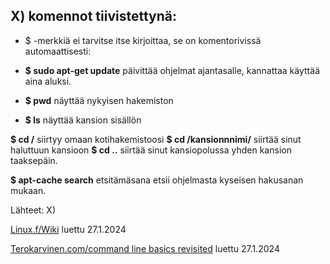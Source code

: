 ## X) komennot tiivistettynä: 

+ $ -merkkiä ei tarvitse itse kirjoittaa, se on komentorivissä automaattisesti:
+ **$ sudo apt-get update**  päivittää ohjelmat ajantasalle, kannattaa käyttää aina aluksi. 

+ **$ pwd** näyttää nykyisen hakemiston 

+ **$ ls** näyttää kansion sisällön

**$ cd /** siirtyy omaan kotihakemistoosi 
**$ cd /kansionnnimi/** siirtää sinut haluttuun kansioon 
**$ cd ..** siirtää sinut kansiopolussa yhden kansion taaksepäin. 


**$ apt-cache search** etsitämäsana etsii ohjelmasta kyseisen hakusanan mukaan.  

Lähteet: 
X)

[Linux.f/Wiki](https://www.linux.fi/wiki/Luokka:Komentorivin_perusty%C3%B6kalut) luettu 27.1.2024

[Terokarvinen.com/command line basics revisited](https://terokarvinen.com/2020/command-line-basics-revisited/?fromSearch=command%20line%20basics%20revisited) luettu 27.1.2024





